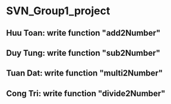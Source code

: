 # SVN_Group1_project
## Huu Toan: write function "add2Number"
## Duy Tung: write function "sub2Number"
## Tuan Dat: write function "multi2Number"
## Cong Tri: write function "divide2Number"

